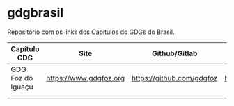 # gdgbrasil
Repositório com os links dos Capítulos do GDGs do Brasil.

| Capítulo GDG      | Site                   | Github/Gitlab             | Twitter                     | Instagram                         | Facebook | Youtube                                                  | TikTok | Outros |
|-------------------|------------------------|---------------------------|-----------------------------|-----------------------------------|----------|----------------------------------------------------------|--------|--------|
| GDG Foz do Iguaçu | https://www.gdgfoz.org | https://github.com/gdgfoz | https://twitter.com/gdgfoz/ | https://www.instagram.com/gdgfoz/ |          | https://www.youtube.com/c/GDGFozdoIguacu |        |        |
|                   |                        |                           |                             |                                   |          |                                                          |        |        |
|                   |                        |                           |                             |                                   |          |                                                          |        |        |
